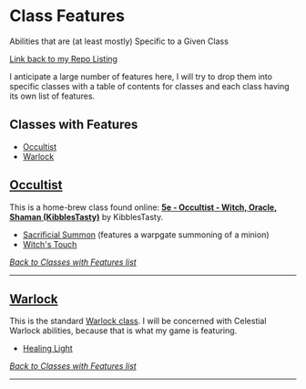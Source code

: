 # Class Features
Abilities that are (at least mostly) Specific to a Given Class

[Link back to my Repo Listing](https://github.com/Jeznar/GitRepo)

I anticipate a large number of features here, I will try to drop them into specific classes with a table of contents for classes and each class having its own list of features.

## Classes with Features

* [Occultist](#occultist)
* [Warlock](#warlock)

## [Occultist](Occultist/README.md)

This is a home-brew class found online: **[5e - Occultist - Witch, Oracle, Shaman (KibblesTasty)](https://www.gmbinder.com/share/-M-WtrKeZNFdEXq0MKXw)** by KibblesTasty.

* [Sacrificial Summon](Occultist#sacrificial-summon) (features a warpgate summoning of a minion)
* [Witch's Touch](Occultist#witch-touch)

[*Back to Classes with Features list*](#classes-with-features)

---

## [Warlock](Warlock/README.md)

This is the standard [Warlock class](https://www.dndbeyond.com/classes/warlock).  I will be concerned with Celestial Warlock abilities, because that is what my game is featuring.

* [Healing Light](Warlock#healing-light)

[*Back to Classes with Features list*](#classes-with-features)

---